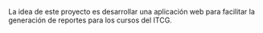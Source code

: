 La idea de este proyecto es desarrollar una aplicación web para facilitar la
generación de reportes para los cursos del ITCG.
